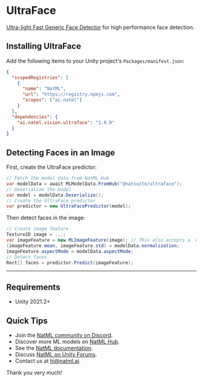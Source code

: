 # UltraFace
[Ultra-light Fast Generic Face Detector](https://github.com/Linzaer/Ultra-Light-Fast-Generic-Face-Detector-1MB) for high performance face detection.

## Installing UltraFace
Add the following items to your Unity project's `Packages/manifest.json`:
```json
{
  "scopedRegistries": [
    {
      "name": "NatML",
      "url": "https://registry.npmjs.com",
      "scopes": ["ai.natml"]
    }
  ],
  "dependencies": {
    "ai.natml.vision.ultraface": "1.0.0"
  }
}
```

## Detecting Faces in an Image
First, create the UltraFace predictor:
```csharp
// Fetch the model data from NatML Hub
var modelData = await MLModelData.FromHub("@natsuite/ultraface");
// Deserialize the model
var model = modelData.Deserialize();
// Create the UltraFace predictor
var predictor = new UltraFacePredictor(model);
```

Then detect faces in the image:
```csharp
// Create image feature
Texture2D image = ...;
var imageFeature = new MLImageFeature(image); // This also accepts a `Color32[]` or `byte[]`
(imageFeature.mean, imageFeature.std) = modelData.normalization;
imageFeature.aspectMode = modelData.aspectMode;
// Detect faces
Rect[] faces = predictor.Predict(imageFeature);
```

___

## Requirements
- Unity 2021.2+

## Quick Tips
- Join the [NatML community on Discord](https://hub.natml.ai/community).
- Discover more ML models on [NatML Hub](https://hub.natml.ai).
- See the [NatML documentation](https://docs.natml.ai/unity).
- Discuss [NatML on Unity Forums](https://forum.unity.com/threads/open-beta-natml-machine-learning-runtime.1109339/).
- Contact us at [hi@natml.ai](mailto:hi@natml.ai).

Thank you very much!